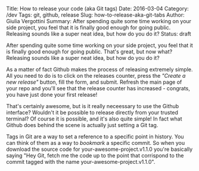 Title: How to release your code (aka Git tags)
Date: 2016-03-04
Category: /dev
Tags: git, github, release
Slug: how-to-release-aka-git-tabs
Author: Giulia Vergottini
Summary: After spending quite some time working on your side project, you feel that it is finally good enough for going public. Releasing sounds like a super neat idea, but how do you do it?
Status: draft

After spending quite some time working on your side project, you feel that it is finally good enough for going public. That's great, but now what? Releasing sounds like a super neat idea, but how do you do it?

As a matter of fact Github makes the process of releasing extremely simple. All you need to do is to click on the releases counter, press the _"Create a new release"_ button, fill the form, and submit. Refresh the main page of your repo and you'll see that the release counter has increased - congrats, you have just done your first release!

That's certainly awesome, but is it really neceessary to use the Github interface? Wouldn't it be possible to release directly from your trusted terminal? Of course it is possible, and it's also quite simple! In fact what Github does behind the scene is actually just setting a Git tag.

Tags in Git are a way to set a reference to a specific point in history. You can think of them as a way to _bookmark_ a specific commit. So when you download the source code for your-awesome-project.v1.1.0 you're basically saying "Hey Git, fetch me the code up to the point that corrispond to the commit tagged with the name your-awesome-project.v1.1.0".

